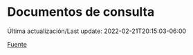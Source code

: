 # Documentos de consulta

Última actualización/Last update: 2022-02-21T20:15:03-06:00

 [Fuente](https://coronavirus.gob.mx/documentos-de-consulta/)
